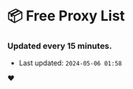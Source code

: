 # :package: Free Proxy List
### Updated every 15 minutes.

- Last updated: `2024-05-06 01:58`

:heart:
